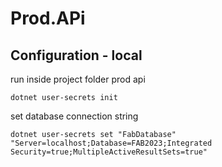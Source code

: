 ﻿# Prod.APi




## Configuration - local

run inside project folder prod api
```
dotnet user-secrets init
```

set database connection string
```
dotnet user-secrets set "FabDatabase" "Server=localhost;Database=FAB2023;Integrated Security=true;MultipleActiveResultSets=true"
```

